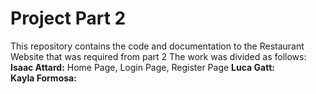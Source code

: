 # Project Part 2
This repository contains the code and documentation to the Restaurant Website that was required from part 2 
The work was divided as follows:
**Isaac Attard:** Home Page, Login Page, Register Page 
**Luca Gatt:**    
**Kayla Formosa:**   
